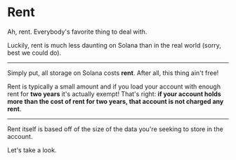 # Rent

Ah, rent. Everybody's favorite thing to deal with.   

Luckily, rent is much less daunting on Solana than in the real world (sorry, best we could do).   

___

Simply put, all storage on Solana costs **rent**. After all, this thing ain't free!   

Rent is typically a small amount and if you load your account with enough rent for **two years** it's actually exempt! That's right: **if your account holds more than the cost of rent for two years, that account is not charged any rent**.   

___

Rent itself is based off of the size of the data you're seeking to store in the account.   

Let's take a look.